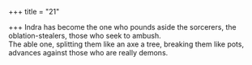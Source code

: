 +++
title = "21"

+++
Indra has become the one who pounds aside the sorcerers, the  oblation-stealers, those who seek to ambush.  
The able one, splitting them like an axe a tree, breaking them like pots,  advances against those who are really demons.  